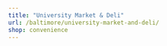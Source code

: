 ```yaml
---
title: "University Market & Deli"
url: /baltimore/university-market-and-deli/
shop: convenience
---
```

